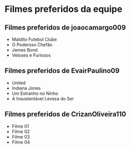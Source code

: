 # Filmes preferidos da equipe

## Filmes preferidos de joaocamargo009

* Maldito Futebol Clube
* O Poderoso Chefão
* James Bond
* Veloses e Furiosos

## Filmes preferidos de EvairPaulino09

* United
* Indiana Jones
* Um Estranho no Ninho
* A Insustentável Leveza do Ser

## Filmes preferidos de CrizanOliveira110

* Filme 01
* Filme 02
* Filme 03
* Filme 04

